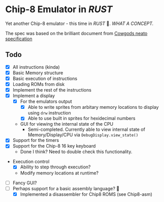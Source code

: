 # Chip-8 Emulator in _RUST_
Yet another Chip-8 emulator - this time in _RUST_ 🦀.
_WHAT A CONCEPT._

The spec was based on the brilliant document from [Cowgods neato specification](http://devernay.free.fr/hacks/chip8/C8TECH10.HTM#2.1)

## Todo
- [x] All instructions (kinda)
- [x] Basic Memory structure
- [x] Basic execution of instructions
- [x] Loading ROMs from disk
- [x] Implement the rest of the instructions
- [x] Implement a display
  - [x] For the emulators output
    - [x] Able to write sprites from arbitary memory locations to display using `drw` instruction
    - [x] Able to use built in sprites for hexidecimal numbers
  - GUI for viewing the internal state of the CPU
    - Semi-completed. Currently able to view internal state of Memory/Display/CPU via `DebugDisplay.view_state()`
- [x] Support for the timers
- [x] Support for the Chip-8 16 key keyboard
  - Done I think? Need to double check this functionality. 
- Execution control
  - [x] Ability to step through execution? 
  - Modify memory locations at runtime? 
- [ ] Fancy GUI?
- [ ] Perhaps support for a basic assembly language? 👀
  - [x] Implemented a disassembler for Chip8 ROMS (see Chip8-asm)
